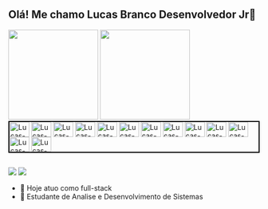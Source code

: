 ## Olá! Me chamo Lucas Branco Desenvolvedor Jr👋
<div>
  <img height = "180em" src="https://github-readme-stats.vercel.app/api?username=lucas-abranco&show_icons=true&theme=dark&text_color=ffffff&include_all_commits=true" />
<img height = "180em" src = "https://github-readme-stats.vercel.app/api/top-langs/?username=lucas-abranco&layout=compact&theme=dark"
  
</div>

<div style="display: inline-block; border: 2px solid black;">
  <img align="center" alt="Lucas-INTELLIJ" height="30" width ="40" src="https://cdn.jsdelivr.net/gh/devicons/devicon@latest/icons/intellij/intellij-original.svg" />
  <img align="center" alt="Lucas-GIT" height="30" width ="40" src="https://cdn.jsdelivr.net/gh/devicons/devicon@latest/icons/git/git-original.svg" />
  <img align="center" alt="Lucas-DOCKER" height="30" width ="40" src="https://cdn.jsdelivr.net/gh/devicons/devicon@latest/icons/docker/docker-original.svg" />
  <img align="center" alt="Lucas-JAVA" height="30" width ="40" src="https://cdn.jsdelivr.net/gh/devicons/devicon@latest/icons/java/java-original.svg" />
  <img align="center" alt="Lucas-PYTHON" height="30" width ="40" src="https://cdn.jsdelivr.net/gh/devicons/devicon@latest/icons/python/python-original.svg" />
  <img align="center" alt="Lucas-POSTMAN" height="30" width ="40" src="https://cdn.jsdelivr.net/gh/devicons/devicon@latest/icons/postman/postman-original.svg" />
  <img align="center" alt="Lucas-VSCODE" height="30" width ="40" src="https://cdn.jsdelivr.net/gh/devicons/devicon@latest/icons/vscode/vscode-original.svg" />
  <img align="center" alt="Lucas-HTML" height="30" width ="40" src="https://cdn.jsdelivr.net/gh/devicons/devicon@latest/icons/html5/html5-original.svg" />
  <img align="center" alt="Lucas-CSS" height="30" width ="40" src="https://cdn.jsdelivr.net/gh/devicons/devicon@latest/icons/css3/css3-original.svg" />
  <img align="center" alt="Lucas-JS" height="30" width ="40" src="https://cdn.jsdelivr.net/gh/devicons/devicon@latest/icons/javascript/javascript-original.svg" />
  <img align="center" alt="Lucas-TS" height="30" width ="40" src="https://cdn.jsdelivr.net/gh/devicons/devicon@latest/icons/typescript/typescript-original.svg" />
  <img align="center" alt="Lucas-FIGMA" height="30" width ="40" src="https://cdn.jsdelivr.net/gh/devicons/devicon@latest/icons/figma/figma-original.svg" />
  <img align="center" alt="Lucas-REACT" height="30" width ="40" src="https://cdn.jsdelivr.net/gh/devicons/devicon@latest/icons/react/react-original.svg" />  
</div>

## 

  <a href = "malito:lucasaraujobranco35@gmail.com"><img src="https://img.shields.io/badge/-Gmail-%23333?style=for-the-badge&logo=gmail&logoColor=white" target="_blank"></a>
  <a href="https://www.linkedin.com/in/lucas-araujo-57a226226/" target="_blank"><img src="https://img.shields.io/badge/-LinkedIn-%230077B5?style=for-the-badge&logo=linkedin&logoColor=white" target="_blank"></a> 
- 🔭 Hoje atuo como full-stack
- 🌱 Estudante de Analise e Desenvolvimento de Sistemas
